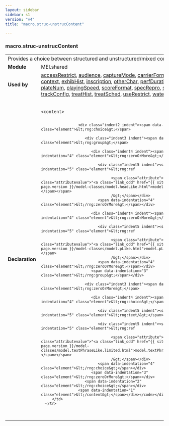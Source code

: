 ```yaml
---
layout: sidebar
sidebar: s1
version: "v4"
title: "macro.struc-unstrucContent"

---
```


<div class="macroSpec">
   <h3 id="macro.struc-unstrucContent">macro.struc-unstrucContent</h3>
   <table class="wovenodd">
      <tr>
         <td colspan="2" class="wovenodd-col2">Provides a choice between structured and unstructured/mixed content.</td>
      </tr>
      <tr>
         <td class="wovenodd-col1"><strong>Module</strong></td>
         <td class="wovenodd-col2">MEI.shared</td>
      </tr>
      <tr>
         <td class="wovenodd-col1"><strong>Used by</strong></td>
         <td class="wovenodd-col2">
            <div class="parent"><a class="link_odd_classSpec" href="{{ site.baseurl }}/{{ page.version }}/elements/accessRestrict.html">accessRestrict</a>, <a class="link_odd_classSpec" href="{{ site.baseurl }}/{{ page.version }}/elements/audience.html">audience</a>, <a class="link_odd_classSpec" href="{{ site.baseurl }}/{{ page.version }}/elements/captureMode.html">captureMode</a>, <a class="link_odd_classSpec" href="{{ site.baseurl }}/{{ page.version }}/elements/carrierForm.html">carrierForm</a>, <a class="link_odd_classSpec" href="{{ site.baseurl }}/{{ page.version }}/elements/condition.html">condition</a>, <a class="link_odd_classSpec" href="{{ site.baseurl }}/{{ page.version }}/elements/context.html">context</a>, <a class="link_odd_classSpec" href="{{ site.baseurl }}/{{ page.version }}/elements/exhibHist.html">exhibHist</a>, <a class="link_odd_classSpec" href="{{ site.baseurl }}/{{ page.version }}/elements/inscription.html">inscription</a>, <a class="link_odd_classSpec" href="{{ site.baseurl }}/{{ page.version }}/elements/otherChar.html">otherChar</a>, <a class="link_odd_classSpec" href="{{ site.baseurl }}/{{ page.version }}/elements/perfDuration.html">perfDuration</a>, <a class="link_odd_classSpec" href="{{ site.baseurl }}/{{ page.version }}/elements/physMedium.html">physMedium</a>, <a class="link_odd_classSpec" href="{{ site.baseurl }}/{{ page.version }}/elements/plateNum.html">plateNum</a>, <a class="link_odd_classSpec" href="{{ site.baseurl }}/{{ page.version }}/elements/playingSpeed.html">playingSpeed</a>, <a class="link_odd_classSpec" href="{{ site.baseurl }}/{{ page.version }}/elements/scoreFormat.html">scoreFormat</a>, <a class="link_odd_classSpec" href="{{ site.baseurl }}/{{ page.version }}/elements/specRepro.html">specRepro</a>, <a class="link_odd_classSpec" href="{{ site.baseurl }}/{{ page.version }}/elements/sysReq.html">sysReq</a>, <a class="link_odd_classSpec" href="{{ site.baseurl }}/{{ page.version }}/elements/trackConfig.html">trackConfig</a>, <a class="link_odd_classSpec" href="{{ site.baseurl }}/{{ page.version }}/elements/treatHist.html">treatHist</a>, <a class="link_odd_classSpec" href="{{ site.baseurl }}/{{ page.version }}/elements/treatSched.html">treatSched</a>, <a class="link_odd_classSpec" href="{{ site.baseurl }}/{{ page.version }}/elements/useRestrict.html">useRestrict</a>, <a class="link_odd_classSpec" href="{{ site.baseurl }}/{{ page.version }}/elements/watermark.html">watermark</a></div>
         </td>
      </tr>
      <tr>
         <td class="wovenodd-col1"><strong>Declaration</strong></td>
         <td class="wovenodd-col2">
            <div class="code" xml:space="preserve" data-lang="ODD"><code>
                  <div class="indent1 indent"><span data-indentation="1" class="element">&lt;content&gt;</span>
                     
                     <div class="indent2 indent"><span data-indentation="2" class="element">&lt;rng:choice&gt;</span>
                        
                        <div class="indent3 indent"><span data-indentation="3" class="element">&lt;rng:group&gt;</span>
                           
                           <div class="indent4 indent"><span data-indentation="4" class="element">&lt;rng:zeroOrMore&gt;</span>
                              
                              <div class="indent5 indent"><span data-indentation="5" class="element">&lt;rng:ref
                                    
                                    <span class="attribute">name=<span class="attributevalue">"<a class="link_odd" href="{{ site.baseurl }}/{{ page.version }}/model-classes/model.headLike.html">model.headLike</a>"</span></span>
                                    /&gt;</span></div>
                              <span data-indentation="4" class="element">&lt;/rng:zeroOrMore&gt;</span></div>
                           
                           <div class="indent4 indent"><span data-indentation="4" class="element">&lt;rng:zeroOrMore&gt;</span>
                              
                              <div class="indent5 indent"><span data-indentation="5" class="element">&lt;rng:ref
                                    
                                    <span class="attribute">name=<span class="attributevalue">"<a class="link_odd" href="{{ site.baseurl }}/{{ page.version }}/model-classes/model.pLike.html">model.pLike</a>"</span></span>
                                    /&gt;</span></div>
                              <span data-indentation="4" class="element">&lt;/rng:zeroOrMore&gt;</span></div>
                           <span data-indentation="3" class="element">&lt;/rng:group&gt;</span></div>
                        
                        <div class="indent3 indent"><span data-indentation="3" class="element">&lt;rng:zeroOrMore&gt;</span>
                           
                           <div class="indent4 indent"><span data-indentation="4" class="element">&lt;rng:choice&gt;</span>
                              
                              <div class="indent5 indent"><span data-indentation="5" class="element">&lt;rng:text/&gt;</span></div>
                              
                              <div class="indent5 indent"><span data-indentation="5" class="element">&lt;rng:ref
                                    
                                    <span class="attribute">name=<span class="attributevalue">"<a class="link_odd" href="{{ site.baseurl }}/{{ page.version }}/model-classes/model.textPhraseLike.limited.html">model.textPhraseLike.limited</a>"</span></span>
                                    /&gt;</span></div>
                              <span data-indentation="4" class="element">&lt;/rng:choice&gt;</span></div>
                           <span data-indentation="3" class="element">&lt;/rng:zeroOrMore&gt;</span></div>
                        <span data-indentation="2" class="element">&lt;/rng:choice&gt;</span></div>
                     <span data-indentation="1" class="element">&lt;/content&gt;</span></div></code></div>
         </td>
      </tr>
   </table>
</div>